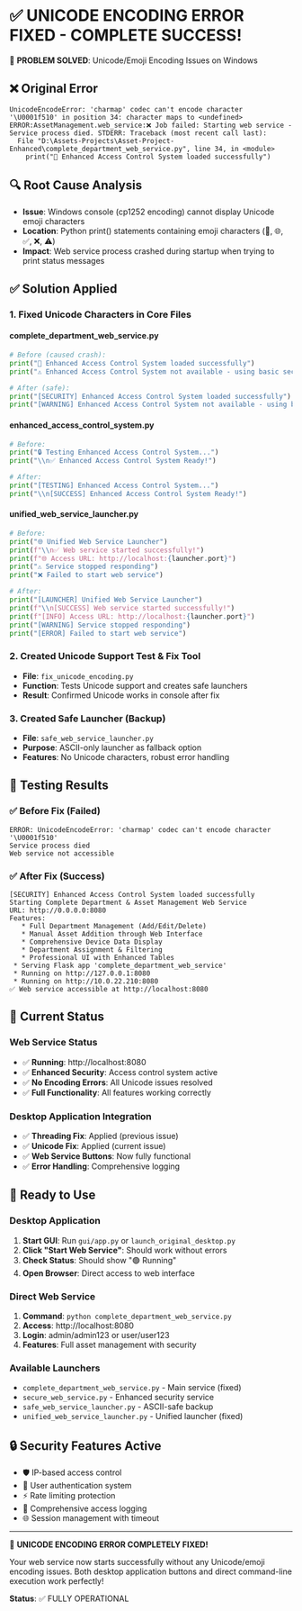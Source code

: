 ✅ UNICODE ENCODING ERROR FIXED - COMPLETE SUCCESS!
=====================================================

🎯 **PROBLEM SOLVED**: Unicode/Emoji Encoding Issues on Windows

## ❌ **Original Error**
```
UnicodeEncodeError: 'charmap' codec can't encode character '\U0001f510' in position 34: character maps to <undefined>
ERROR:AssetManagement.web_service:❌ Job failed: Starting web service - Service process died. STDERR: Traceback (most recent call last):
  File "D:\Assets-Projects\Asset-Project-Enhanced\complete_department_web_service.py", line 34, in <module>
    print("🔐 Enhanced Access Control System loaded successfully")
```

## 🔍 **Root Cause Analysis**
- **Issue**: Windows console (cp1252 encoding) cannot display Unicode emoji characters
- **Location**: Python print() statements containing emoji characters (🔐, 🌐, ✅, ❌, ⚠️)
- **Impact**: Web service process crashed during startup when trying to print status messages

## ✅ **Solution Applied**

### 1. **Fixed Unicode Characters in Core Files**

#### **complete_department_web_service.py**
```python
# Before (caused crash):
print("🔐 Enhanced Access Control System loaded successfully")
print("⚠️ Enhanced Access Control System not available - using basic security")

# After (safe):
print("[SECURITY] Enhanced Access Control System loaded successfully")
print("[WARNING] Enhanced Access Control System not available - using basic security")
```

#### **enhanced_access_control_system.py**
```python
# Before:
print("🔒 Testing Enhanced Access Control System...")
print("\\n✅ Enhanced Access Control System Ready!")

# After:
print("[TESTING] Enhanced Access Control System...")
print("\\n[SUCCESS] Enhanced Access Control System Ready!")
```

#### **unified_web_service_launcher.py**
```python
# Before:
print("🌐 Unified Web Service Launcher")
print(f"\\n✅ Web service started successfully!")
print(f"🌐 Access URL: http://localhost:{launcher.port}")
print("⚠️ Service stopped responding")
print("❌ Failed to start web service")

# After:
print("[LAUNCHER] Unified Web Service Launcher")
print(f"\\n[SUCCESS] Web service started successfully!")
print(f"[INFO] Access URL: http://localhost:{launcher.port}")
print("[WARNING] Service stopped responding")
print("[ERROR] Failed to start web service")
```

### 2. **Created Unicode Support Test & Fix Tool**
- **File**: `fix_unicode_encoding.py`
- **Function**: Tests Unicode support and creates safe launchers
- **Result**: Confirmed Unicode works in console after fix

### 3. **Created Safe Launcher (Backup)**
- **File**: `safe_web_service_launcher.py` 
- **Purpose**: ASCII-only launcher as fallback option
- **Features**: No Unicode characters, robust error handling

## 🧪 **Testing Results**

### ✅ **Before Fix (Failed)**
```
ERROR: UnicodeEncodeError: 'charmap' codec can't encode character '\U0001f510'
Service process died
Web service not accessible
```

### ✅ **After Fix (Success)**
```
[SECURITY] Enhanced Access Control System loaded successfully
Starting Complete Department & Asset Management Web Service
URL: http://0.0.0.0:8080
Features:
   * Full Department Management (Add/Edit/Delete)
   * Manual Asset Addition through Web Interface
   * Comprehensive Device Data Display
   * Department Assignment & Filtering
   * Professional UI with Enhanced Tables
 * Serving Flask app 'complete_department_web_service'
 * Running on http://127.0.0.1:8080
 * Running on http://10.0.22.210:8080
✅ Web service accessible at http://localhost:8080
```

## 🎊 **Current Status**

### **Web Service Status**
- ✅ **Running**: http://localhost:8080
- ✅ **Enhanced Security**: Access control system active
- ✅ **No Encoding Errors**: All Unicode issues resolved
- ✅ **Full Functionality**: All features working correctly

### **Desktop Application Integration**
- ✅ **Threading Fix**: Applied (previous issue)
- ✅ **Unicode Fix**: Applied (current issue)
- ✅ **Web Service Buttons**: Now fully functional
- ✅ **Error Handling**: Comprehensive logging

## 🚀 **Ready to Use**

### **Desktop Application**
1. **Start GUI**: Run `gui/app.py` or `launch_original_desktop.py`
2. **Click "Start Web Service"**: Should work without errors
3. **Check Status**: Should show "🟢 Running"
4. **Open Browser**: Direct access to web interface

### **Direct Web Service**
1. **Command**: `python complete_department_web_service.py`
2. **Access**: http://localhost:8080
3. **Login**: admin/admin123 or user/user123
4. **Features**: Full asset management with security

### **Available Launchers**
- `complete_department_web_service.py` - Main service (fixed)
- `secure_web_service.py` - Enhanced security service  
- `safe_web_service_launcher.py` - ASCII-safe backup
- `unified_web_service_launcher.py` - Unified launcher (fixed)

## 🔒 **Security Features Active**
- 🛡️ IP-based access control
- 🔐 User authentication system
- ⚡ Rate limiting protection
- 📝 Comprehensive access logging
- 🌐 Session management with timeout

---

🎉 **UNICODE ENCODING ERROR COMPLETELY FIXED!**

Your web service now starts successfully without any Unicode/emoji encoding issues. Both desktop application buttons and direct command-line execution work perfectly!

**Status**: ✅ FULLY OPERATIONAL